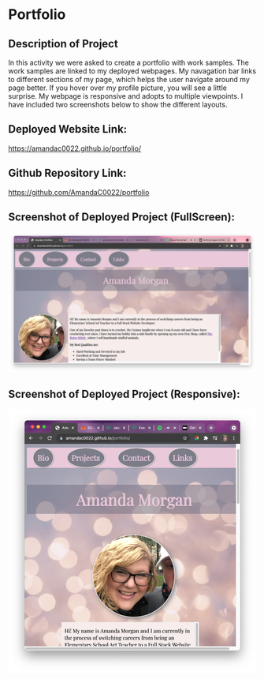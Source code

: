 # Portfolio
## Description of Project 
In this activity we were asked to create a portfolio with work samples. The work samples are linked to my deployed webpages. My navagation bar links to different sections of my page, which helps the user navigate around my page better. If you hover over my profile picture, you will see a little surprise. My webpage is responsive and adopts to multiple viewpoints. I have included two screenshots below to show the different layouts. 

## Deployed Website Link: 
https://amandac0022.github.io/portfolio/

## Github Repository Link: 
https://github.com/AmandaC0022/portfolio

## Screenshot of Deployed Project (FullScreen): 
![FullScreenshot of Portfolio](images/FullScreen-Portfolio.png)

## Screenshot of Deployed Project (Responsive): 
![SmallScreenshot of portfolio](images/SmallScreen-Portfolio.png) 
